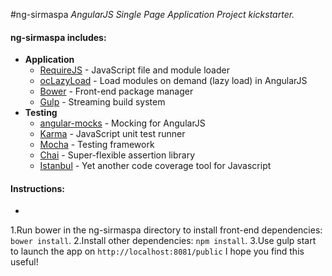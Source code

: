 #ng-sirmaspa
*AngularJS Single Page Application Project kickstarter.*

#### ng-sirmaspa includes:
* **Application**
    * [RequireJS](http://requirejs.org/) - JavaScript file and module loader
    * [ocLazyLoad](https://github.com/ocombe/ocLazyLoad) - Load modules on demand (lazy load) in AngularJS
    * [Bower](http://bower.io/) - Front-end package manager
    * [Gulp](http://gulpjs.com/) - Streaming build system
* **Testing**
    * [angular-mocks](https://github.com/angular/bower-angular-mocks/) - Mocking for AngularJS
    * [Karma](http://karma-runner.github.io/) - JavaScript unit test runner
    * [Mocha](http://mochajs.org/) - Testing framework
    * [Chai](http://chaijs.com/) - Super-flexible assertion library
    * [Istanbul](http://gotwarlost.github.io/istanbul/) - Yet another code coverage tool for Javascript


#### Instructions:
*

1.Run bower in the ng-sirmaspa directory to install front-end dependencies: `bower install`.
2.Install other dependencies: `npm install`.
3.Use gulp start to launch the app on `http://localhost:8081/public`
I hope you find this useful!
